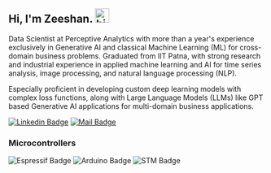 ## Hi, I'm Zeeshan. <img src="https://user-images.githubusercontent.com/1303154/88677602-1635ba80-d120-11ea-84d8-d263ba5fc3c0.gif" width="28px" alt="hi">
Data Scientist at Perceptive Analytics with more than a year's experience exclusively in Generative AI and classical Machine Learning (ML) for cross-domain business problems. Graduated from IIT Patna, with strong research and industrial experience in applied machine learning and AI for time series analysis, image processing, and natural language processing (NLP). 

Especially proficient in developing custom deep learning models with complex loss functions, along with Large Language Models (LLMs) like GPT based Generative AI applications for multi-domain business applications.


[![Linkedin Badge](https://img.shields.io/badge/-Zeeshan-0e76a8?style=flat&labelColor=0e76a8&logo=linkedin&logoColor=white)](https://www.linkedin.com/in/zeeshan-wsnr/)  [![Mail Badge](https://img.shields.io/badge/-zeeshanttps-c0392b?style=flat&labelColor=c0392b&logo=gmail&logoColor=white)](mailto:zeeshanttps@gmail.com)

<!-- TODO: Add last video link -->

  

### Microcontrollers

<!-- TODO: Make technologies links takes you to repositories -->

![Espressif Badge](https://img.shields.io/badge/Espressif-ESP32/ESP8266-red) ![Arduino Badge](https://img.shields.io/badge/Arduino-nano/UNO-brightgreen) ![STM Badge](https://img.shields.io/badge/STMicroelectronics-STM32-blue)

